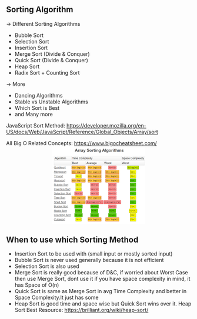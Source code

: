 ## Sorting Algorithm

-> Different Sorting Algorithms
* Bubble Sort
* Selection Sort
* Insertion Sort
* Merge Sort (Divide & Conquer)
* Quick Sort (Divide & Conquer)
* Heap Sort
* Radix Sort + Counting Sort

-> More
* Dancing Algorithms
* Stable vs Unstable Algorithms
* Which Sort is Best
* and Many more


JavaScript Sort Method:  https://developer.mozilla.org/en-US/docs/Web/JavaScript/Reference/Global_Objects/Array/sort


All Big O Related Concepts: https://www.bigocheatsheet.com/
<br>
<img src="Big O Array Sorting Algo.png" alt="cheatsheet" style="display:block;margin-left:auto;margin-right:auto;width:50%"></img>
## When to use which Sorting Method
* Insertion Sort to be used with (small input or mostly sorted input)
* Bubble Sort is never used generally because it is not efficient
* Selection Sort is also used
* Merge Sort is really good because of D&C, if worried about Worst Case then use Merge Sort, dont use it if you have space complexity in mind, it has Space of O(n)
* Quick Sort is same as Merge Sort in avg Time Complexity and better in Space Complexity.It just has some 
* Heap Sort is good time and space wise but Quick Sort wins over it. Heap Sort Best Resource: https://brilliant.org/wiki/heap-sort/

